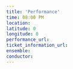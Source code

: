 ```yaml
---
title: 'Performance'
time: 08:00 PM
location: 
latitude: 0
longitude: 0
performance_url: 
ticket_information_url: 
ensemble: 
conductor: 
---
```

